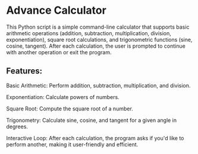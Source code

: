 # Advance Calculator

This Python script is a simple command-line calculator that supports basic arithmetic operations (addition, subtraction, multiplication, division, exponentiation), square root calculations, and trigonometric functions (sine, cosine, tangent). After each calculation, the user is prompted to continue with another operation or exit the program.

## Features:
Basic Arithmetic: Perform addition, subtraction, multiplication, and division.

Exponentiation: Calculate powers of numbers.

Square Root: Compute the square root of a number.

Trigonometry: Calculate sine, cosine, and tangent for a given angle in degrees.

Interactive Loop: After each calculation, the program asks if you'd like to perform another, making it user-friendly and efficient.
